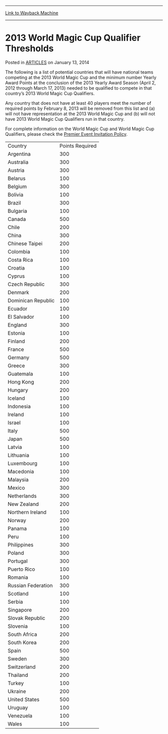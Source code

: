 
---
[Link to Wayback Machine](https://web.archive.org/web/20160506070310/http://magic.wizards.com/en/articles/archive/2013-world-magic-cup-qualifier-thresholds-2014-01-13)

[_metadata_:description]:- "The following is a list of potential countries that will have national teams competing at the 2013 World Magic Cup and the minimum number Yearly Award Points at the conclusion of the 2013 Yearly Award Season (April 2, 2012 through March 17, 2013) needed to be qualified to compete in that country’s 2013 World Magic Cup Qualifiers."
[_metadata_:generator]:- "Drupal 7 (http://drupal.org)"
[_metadata_:node]:- "152306"
[_metadata_:publish_date]:- "2014-01-13"
[_metadata_:source]:- "div-main-content"
[_metadata_:title]:- "2013 World Magic Cup Qualifier Thresholds"
[_metadata_:wayback_capture_timestamp]:- "2016-05-06 07:03:10"
[_metadata_:wayback_raw_url]:- "https://web.archive.org/web/20160506070310id_/http://magic.wizards.com/en/articles/archive/2013-world-magic-cup-qualifier-thresholds-2014-01-13"
[_metadata_:wayback_url]:- "http://magic.wizards.com/en/articles/archive/2013-world-magic-cup-qualifier-thresholds-2014-01-13"
---


2013 World Magic Cup Qualifier Thresholds
=========================================



 Posted in [ARTICLES](/en/articles)
 on January 13, 2014 










The following is a list of potential countries that will have national teams competing at the 2013 World Magic Cup and the minimum number Yearly Award Points at the conclusion of the 2013 Yearly Award Season (April 2, 2012 through March 17, 2013) needed to be qualified to compete in that country’s 2013 World Magic Cup Qualifiers.


Any country that does not have at least 40 players meet the number of required points by February 8, 2013 will be removed from this list and (a) will not have representation at the 2013 World Magic Cup and (b) will not have 2013 World Magic Cup Qualifiers run in that country.


For complete information on the World Magic Cup and World Magic Cup Qualifiers, please check the [Premier Event Invitation Policy](http://archive.wizards.com/wpn/Document.aspx?x=Magic_The_Gathering_Premier_Event_Invitation_Policy).




|  |  |
| --- | --- |
| Country | Points Required |
| Argentina | 300 |
| Australia | 300 |
| Austria | 300 |
| Belarus | 100 |
| Belgium | 300 |
| Bolivia | 100 |
| Brazil | 300 |
| Bulgaria | 100 |
| Canada | 500 |
| Chile | 200 |
| China | 300 |
| Chinese Taipei | 200 |
| Colombia | 100 |
| Costa Rica | 100 |
| Croatia | 100 |
| Cyprus | 100 |
| Czech Republic | 300 |
| Denmark | 200 |
| Dominican Republic | 100 |
| Ecuador | 100 |
| El Salvador | 100 |
| England | 300 |
| Estonia | 100 |
| Finland | 200 |
| France | 500 |
| Germany | 500 |
| Greece | 300 |
| Guatemala | 100 |
| Hong Kong | 200 |
| Hungary | 200 |
| Iceland | 100 |
| Indonesia | 100 |
| Ireland | 100 |
| Israel | 100 |
| Italy | 500 |
| Japan | 500 |
| Latvia | 100 |
| Lithuania | 100 |
| Luxembourg | 100 |
| Macedonia | 100 |
| Malaysia | 200 |
| Mexico | 300 |
| Netherlands | 300 |
| New Zealand | 200 |
| Northern Ireland | 100 |
| Norway | 200 |
| Panama | 100 |
| Peru | 100 |
| Philippines | 300 |
| Poland | 300 |
| Portugal | 300 |
| Puerto Rico | 100 |
| Romania | 100 |
| Russian Federation | 300 |
| Scotland | 100 |
| Serbia | 100 |
| Singapore | 200 |
| Slovak Republic | 200 |
| Slovenia | 100 |
| South Africa | 200 |
| South Korea | 200 |
| Spain | 500 |
| Sweden | 300 |
| Switzerland | 200 |
| Thailand | 200 |
| Turkey | 100 |
| Ukraine | 200 |
| United States | 500 |
| Uruguay | 100 |
| Venezuela | 100 |
| Wales | 100 |








